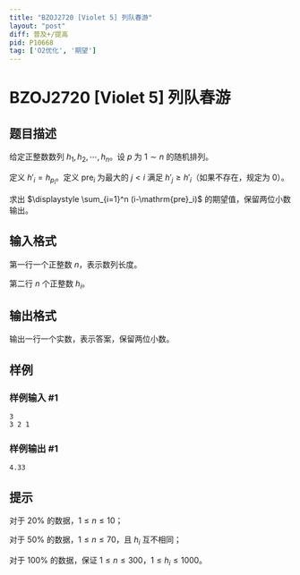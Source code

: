 ```yaml
---
title: "BZOJ2720 [Violet 5] 列队春游"
layout: "post"
diff: 普及+/提高
pid: P10668
tag: ['O2优化', '期望']
---
```

# BZOJ2720 [Violet 5] 列队春游
## 题目描述

给定正整数数列 $h_1,h_2,\cdots,h_n$。设 $p$ 为 $1\sim n$ 的随机排列。

定义 $h'_i=h_{p_i}$。定义 $\mathrm{pre}_i$ 为最大的 $j\lt i$ 满足 $h'_j\ge h'_i$（如果不存在，规定为 $0$）。

求出 $\displaystyle \sum_{i=1}^n (i-\mathrm{pre}_i)$ 的期望值，保留两位小数输出。
## 输入格式

第一行一个正整数 $n$，表示数列长度。

第二行 $n$ 个正整数 $h_i$。
## 输出格式

输出一行一个实数，表示答案，保留两位小数。
## 样例

### 样例输入 #1
```
3
3 2 1
```
### 样例输出 #1
```
4.33
```
## 提示

对于 $20\%$ 的数据，$1\leq n\leq 10$；

对于 $50\%$ 的数据，$1\leq n\leq 70$，且 $h_i$ 互不相同；

对于 $100\%$ 的数据，保证 $1\leq n\leq 300$，$1\leq h_i\leq 1000$。
